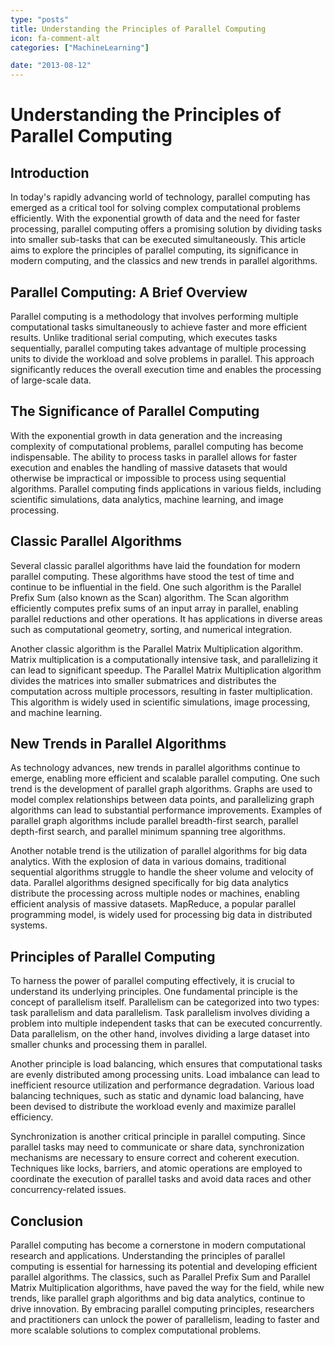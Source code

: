 ```yaml
---
type: "posts"
title: Understanding the Principles of Parallel Computing
icon: fa-comment-alt
categories: ["MachineLearning"]

date: "2013-08-12"
---
```




# Understanding the Principles of Parallel Computing

## Introduction

In today's rapidly advancing world of technology, parallel computing has emerged as a critical tool for solving complex computational problems efficiently. With the exponential growth of data and the need for faster processing, parallel computing offers a promising solution by dividing tasks into smaller sub-tasks that can be executed simultaneously. This article aims to explore the principles of parallel computing, its significance in modern computing, and the classics and new trends in parallel algorithms.

## Parallel Computing: A Brief Overview

Parallel computing is a methodology that involves performing multiple computational tasks simultaneously to achieve faster and more efficient results. Unlike traditional serial computing, which executes tasks sequentially, parallel computing takes advantage of multiple processing units to divide the workload and solve problems in parallel. This approach significantly reduces the overall execution time and enables the processing of large-scale data.

## The Significance of Parallel Computing

With the exponential growth in data generation and the increasing complexity of computational problems, parallel computing has become indispensable. The ability to process tasks in parallel allows for faster execution and enables the handling of massive datasets that would otherwise be impractical or impossible to process using sequential algorithms. Parallel computing finds applications in various fields, including scientific simulations, data analytics, machine learning, and image processing.

## Classic Parallel Algorithms

Several classic parallel algorithms have laid the foundation for modern parallel computing. These algorithms have stood the test of time and continue to be influential in the field. One such algorithm is the Parallel Prefix Sum (also known as the Scan) algorithm. The Scan algorithm efficiently computes prefix sums of an input array in parallel, enabling parallel reductions and other operations. It has applications in diverse areas such as computational geometry, sorting, and numerical integration.

Another classic algorithm is the Parallel Matrix Multiplication algorithm. Matrix multiplication is a computationally intensive task, and parallelizing it can lead to significant speedup. The Parallel Matrix Multiplication algorithm divides the matrices into smaller submatrices and distributes the computation across multiple processors, resulting in faster multiplication. This algorithm is widely used in scientific simulations, image processing, and machine learning.

## New Trends in Parallel Algorithms

As technology advances, new trends in parallel algorithms continue to emerge, enabling more efficient and scalable parallel computing. One such trend is the development of parallel graph algorithms. Graphs are used to model complex relationships between data points, and parallelizing graph algorithms can lead to substantial performance improvements. Examples of parallel graph algorithms include parallel breadth-first search, parallel depth-first search, and parallel minimum spanning tree algorithms.

Another notable trend is the utilization of parallel algorithms for big data analytics. With the explosion of data in various domains, traditional sequential algorithms struggle to handle the sheer volume and velocity of data. Parallel algorithms designed specifically for big data analytics distribute the processing across multiple nodes or machines, enabling efficient analysis of massive datasets. MapReduce, a popular parallel programming model, is widely used for processing big data in distributed systems.

## Principles of Parallel Computing

To harness the power of parallel computing effectively, it is crucial to understand its underlying principles. One fundamental principle is the concept of parallelism itself. Parallelism can be categorized into two types: task parallelism and data parallelism. Task parallelism involves dividing a problem into multiple independent tasks that can be executed concurrently. Data parallelism, on the other hand, involves dividing a large dataset into smaller chunks and processing them in parallel.

Another principle is load balancing, which ensures that computational tasks are evenly distributed among processing units. Load imbalance can lead to inefficient resource utilization and performance degradation. Various load balancing techniques, such as static and dynamic load balancing, have been devised to distribute the workload evenly and maximize parallel efficiency.

Synchronization is another critical principle in parallel computing. Since parallel tasks may need to communicate or share data, synchronization mechanisms are necessary to ensure correct and coherent execution. Techniques like locks, barriers, and atomic operations are employed to coordinate the execution of parallel tasks and avoid data races and other concurrency-related issues.

## Conclusion

Parallel computing has become a cornerstone in modern computational research and applications. Understanding the principles of parallel computing is essential for harnessing its potential and developing efficient parallel algorithms. The classics, such as Parallel Prefix Sum and Parallel Matrix Multiplication algorithms, have paved the way for the field, while new trends, like parallel graph algorithms and big data analytics, continue to drive innovation. By embracing parallel computing principles, researchers and practitioners can unlock the power of parallelism, leading to faster and more scalable solutions to complex computational problems.